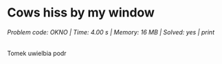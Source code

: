 # Cows hiss by my window
###### Problem code: OKNO \| Time: 4.00 s \| Memory: 16 MB \| Solved: yes \| print

Tomek uwielbia podr
